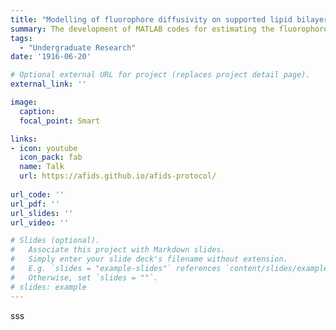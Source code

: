 ```yaml
---
title: "Modelling of fluorophore diffusivity on supported lipid bilayers"
summary: The development of MATLAB codes for estimating the fluorophore diffusivity in FRAP experiments.
tags:
  - "Undergraduate Research"
date: '1916-06-20'

# Optional external URL for project (replaces project detail page).
external_link: ''

image:
  caption: 
  focal_point: Smart

links:
- icon: youtube
  icon_pack: fab
  name: Talk
  url: https://afids.github.io/afids-protocol/
  
url_code: ''
url_pdf: ''
url_slides: ''
url_video: ''

# Slides (optional).
#   Associate this project with Markdown slides.
#   Simply enter your slide deck's filename without extension.
#   E.g. `slides = "example-slides"` references `content/slides/example-slides.md`.
#   Otherwise, set `slides = ""`.
# slides: example
---
```


sss
